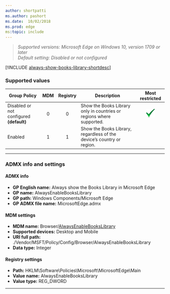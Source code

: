 ```yaml
---
author: shortpatti
ms.author: pashort
ms.date:  10/02/2018
ms.prod: edge
ms:topic: include
---
```


<!-- ## Always show the Books Library in Microsoft Edge -->
>*Supported versions: Microsoft Edge on Windows 10, version 1709 or later*<br>
>*Default setting:  Disabled or not configured*


[!INCLUDE [always-show-books-library-shortdesc](../shortdesc/always-show-books-library-shortdesc.md)]

### Supported values

|Group Policy  |MDM |Registry |Description |Most restricted |
|---|:---:|:---:|---|:---:|
|Disabled or not configured<br>**(default)** |0 |0 |Show the Books Library only in countries or regions where supported. |![Most restricted value](../images/check-gn.png) |
|Enabled |1 |1 |Show the Books Library, regardless of the device’s country or region. | |
---

### ADMX info and settings

#### ADMX info
- **GP English name:** Always show the Books Library in Microsoft Edge
- **GP name:** AlwaysEnableBooksLibrary
- **GP path:** Windows Components/Microsoft Edge
- **GP ADMX file name:** MicrosoftEdge.admx

#### MDM settings
- **MDM name:** Browser/[AlwaysEnableBooksLibrary](https://docs.microsoft.com/en-us/windows/client-management/mdm/policy-csp-browser#browser-alwaysenablebookslibrary)
- **Supported devices:** Desktop and Mobile
- **URI full path:** ./Vendor/MSFT/Policy/Config/Browser/AlwaysEnableBooksLibrary 
- **Data type:** Integer

#### Registry settings
- **Path:** HKLM\\Software\\Policies\\Microsoft\\MicrosoftEdge\\Main
- **Value name:** AlwaysEnableBooksLibrary
- **Value type:** REG_DWORD

<hr>
